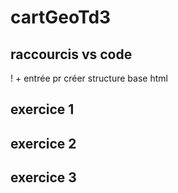 # cartGeoTd3

## raccourcis vs code
! + entrée pr créer structure base html

## exercice 1


## exercice 2


## exercice 3


